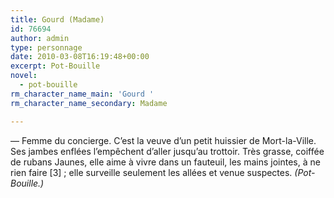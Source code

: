 ```yaml
---
title: Gourd (Madame)
id: 76694
author: admin
type: personnage
date: 2010-03-08T16:19:48+00:00
excerpt: Pot-Bouille
novel:
  - pot-bouille
rm_character_name_main: 'Gourd '
rm_character_name_secondary: Madame

---
```

— Femme du concierge. C&rsquo;est la veuve d&rsquo;un petit huissier de Mort-la-Ville. Ses jambes enflées l&rsquo;empêchent d&rsquo;aller jusqu&rsquo;au trottoir. Très grasse, coiffée de rubans Jaunes, elle aime à vivre dans un fauteuil, les mains jointes, à ne rien faire [3] ; elle surveille seulement les allées et venue suspectes. _(Pot-Bouille.)_